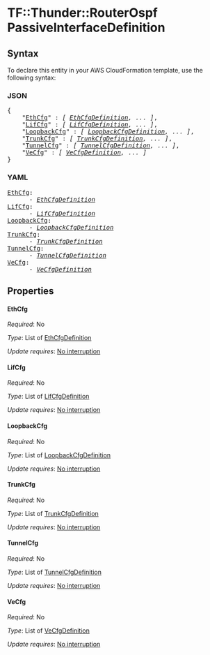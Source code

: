 # TF::Thunder::RouterOspf PassiveInterfaceDefinition

## Syntax

To declare this entity in your AWS CloudFormation template, use the following syntax:

### JSON

<pre>
{
    "<a href="#ethcfg" title="EthCfg">EthCfg</a>" : <i>[ <a href="ethcfgdefinition.md">EthCfgDefinition</a>, ... ]</i>,
    "<a href="#lifcfg" title="LifCfg">LifCfg</a>" : <i>[ <a href="lifcfgdefinition.md">LifCfgDefinition</a>, ... ]</i>,
    "<a href="#loopbackcfg" title="LoopbackCfg">LoopbackCfg</a>" : <i>[ <a href="loopbackcfgdefinition.md">LoopbackCfgDefinition</a>, ... ]</i>,
    "<a href="#trunkcfg" title="TrunkCfg">TrunkCfg</a>" : <i>[ <a href="trunkcfgdefinition.md">TrunkCfgDefinition</a>, ... ]</i>,
    "<a href="#tunnelcfg" title="TunnelCfg">TunnelCfg</a>" : <i>[ <a href="tunnelcfgdefinition.md">TunnelCfgDefinition</a>, ... ]</i>,
    "<a href="#vecfg" title="VeCfg">VeCfg</a>" : <i>[ <a href="vecfgdefinition.md">VeCfgDefinition</a>, ... ]</i>
}
</pre>

### YAML

<pre>
<a href="#ethcfg" title="EthCfg">EthCfg</a>: <i>
      - <a href="ethcfgdefinition.md">EthCfgDefinition</a></i>
<a href="#lifcfg" title="LifCfg">LifCfg</a>: <i>
      - <a href="lifcfgdefinition.md">LifCfgDefinition</a></i>
<a href="#loopbackcfg" title="LoopbackCfg">LoopbackCfg</a>: <i>
      - <a href="loopbackcfgdefinition.md">LoopbackCfgDefinition</a></i>
<a href="#trunkcfg" title="TrunkCfg">TrunkCfg</a>: <i>
      - <a href="trunkcfgdefinition.md">TrunkCfgDefinition</a></i>
<a href="#tunnelcfg" title="TunnelCfg">TunnelCfg</a>: <i>
      - <a href="tunnelcfgdefinition.md">TunnelCfgDefinition</a></i>
<a href="#vecfg" title="VeCfg">VeCfg</a>: <i>
      - <a href="vecfgdefinition.md">VeCfgDefinition</a></i>
</pre>

## Properties

#### EthCfg

_Required_: No

_Type_: List of <a href="ethcfgdefinition.md">EthCfgDefinition</a>

_Update requires_: [No interruption](https://docs.aws.amazon.com/AWSCloudFormation/latest/UserGuide/using-cfn-updating-stacks-update-behaviors.html#update-no-interrupt)

#### LifCfg

_Required_: No

_Type_: List of <a href="lifcfgdefinition.md">LifCfgDefinition</a>

_Update requires_: [No interruption](https://docs.aws.amazon.com/AWSCloudFormation/latest/UserGuide/using-cfn-updating-stacks-update-behaviors.html#update-no-interrupt)

#### LoopbackCfg

_Required_: No

_Type_: List of <a href="loopbackcfgdefinition.md">LoopbackCfgDefinition</a>

_Update requires_: [No interruption](https://docs.aws.amazon.com/AWSCloudFormation/latest/UserGuide/using-cfn-updating-stacks-update-behaviors.html#update-no-interrupt)

#### TrunkCfg

_Required_: No

_Type_: List of <a href="trunkcfgdefinition.md">TrunkCfgDefinition</a>

_Update requires_: [No interruption](https://docs.aws.amazon.com/AWSCloudFormation/latest/UserGuide/using-cfn-updating-stacks-update-behaviors.html#update-no-interrupt)

#### TunnelCfg

_Required_: No

_Type_: List of <a href="tunnelcfgdefinition.md">TunnelCfgDefinition</a>

_Update requires_: [No interruption](https://docs.aws.amazon.com/AWSCloudFormation/latest/UserGuide/using-cfn-updating-stacks-update-behaviors.html#update-no-interrupt)

#### VeCfg

_Required_: No

_Type_: List of <a href="vecfgdefinition.md">VeCfgDefinition</a>

_Update requires_: [No interruption](https://docs.aws.amazon.com/AWSCloudFormation/latest/UserGuide/using-cfn-updating-stacks-update-behaviors.html#update-no-interrupt)

